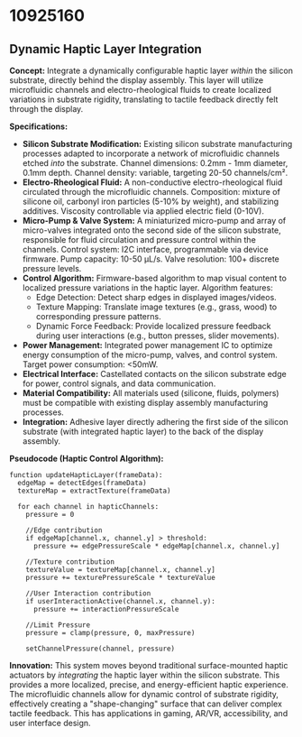 # 10925160

## Dynamic Haptic Layer Integration

**Concept:** Integrate a dynamically configurable haptic layer *within* the silicon substrate, directly behind the display assembly. This layer will utilize microfluidic channels and electro-rheological fluids to create localized variations in substrate rigidity, translating to tactile feedback directly felt through the display.

**Specifications:**

*   **Silicon Substrate Modification:** Existing silicon substrate manufacturing processes adapted to incorporate a network of microfluidic channels etched *into* the substrate. Channel dimensions: 0.2mm - 1mm diameter, 0.1mm depth. Channel density: variable, targeting 20-50 channels/cm².
*   **Electro-Rheological Fluid:** A non-conductive electro-rheological fluid circulated through the microfluidic channels. Composition: mixture of silicone oil, carbonyl iron particles (5-10% by weight), and stabilizing additives. Viscosity controllable via applied electric field (0-10V).
*   **Micro-Pump & Valve System:** A miniaturized micro-pump and array of micro-valves integrated onto the second side of the silicon substrate, responsible for fluid circulation and pressure control within the channels. Control system: I2C interface, programmable via device firmware. Pump capacity: 10-50 µL/s. Valve resolution: 100+ discrete pressure levels.
*   **Control Algorithm:** Firmware-based algorithm to map visual content to localized pressure variations in the haptic layer. Algorithm features:
    *   Edge Detection: Detect sharp edges in displayed images/videos.
    *   Texture Mapping: Translate image textures (e.g., grass, wood) to corresponding pressure patterns.
    *   Dynamic Force Feedback: Provide localized pressure feedback during user interactions (e.g., button presses, slider movements).
*   **Power Management:** Integrated power management IC to optimize energy consumption of the micro-pump, valves, and control system. Target power consumption: <50mW.
*   **Electrical Interface:** Castellated contacts on the silicon substrate edge for power, control signals, and data communication.
*   **Material Compatibility:** All materials used (silicone, fluids, polymers) must be compatible with existing display assembly manufacturing processes.
*   **Integration:** Adhesive layer directly adhering the first side of the silicon substrate (with integrated haptic layer) to the back of the display assembly.

**Pseudocode (Haptic Control Algorithm):**

```
function updateHapticLayer(frameData):
  edgeMap = detectEdges(frameData)
  textureMap = extractTexture(frameData)

  for each channel in hapticChannels:
    pressure = 0

    //Edge contribution
    if edgeMap[channel.x, channel.y] > threshold:
      pressure += edgePressureScale * edgeMap[channel.x, channel.y]

    //Texture contribution
    textureValue = textureMap[channel.x, channel.y]
    pressure += texturePressureScale * textureValue

    //User Interaction contribution
    if userInteractionActive(channel.x, channel.y):
      pressure += interactionPressureScale

    //Limit Pressure
    pressure = clamp(pressure, 0, maxPressure)

    setChannelPressure(channel, pressure)
```

**Innovation:** This system moves beyond traditional surface-mounted haptic actuators by *integrating* the haptic layer within the silicon substrate. This provides a more localized, precise, and energy-efficient haptic experience. The microfluidic channels allow for dynamic control of substrate rigidity, effectively creating a "shape-changing" surface that can deliver complex tactile feedback. This has applications in gaming, AR/VR, accessibility, and user interface design.